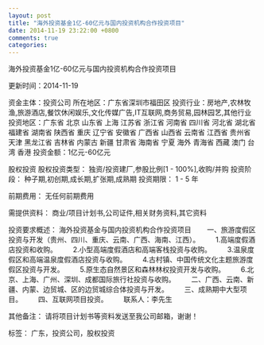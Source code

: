 ```yaml
---
layout: post
title: "海外投资基金1亿-60亿元与国内投资机构合作投资项目"
date: 2014-11-19 23:22:00 +0800
comments: true
categories: 
---
```

海外投资基金1亿-60亿元与国内投资机构合作投资项目



更新时间：2014-11-19

资金主体：投资公司
所在地区：广东省深圳市福田区
投资行业：房地产,农林牧渔,旅游酒店,餐饮休闲娱乐,文化传媒广告,IT互联网,商务贸易,园林园艺,其他行业
投资地区：广东省 北京 山东省 上海 江苏省 浙江省 河南省 四川省 河北省 湖北省 福建省 湖南省 陕西省 重庆 辽宁省 安徽省 广西省 山西省 云南省 江西省 贵州省 天津 黑龙江省 吉林省 内蒙古 新疆 甘肃省 海南省 宁夏 海外 青海省 西藏 澳门 台湾 香港
投资金额：1亿元-60亿元

股权投资
股权投资类型：
                            独资/投资建厂,参股比例[1 - 100%],收购/并购 
                                                                                投资阶段：
                            种子期,初创期,成长期,扩张期,成熟期 
                                                                                                                                        投资期限：
                            1 - 5 年

前期费用：
无任何前期费用

需提供资料：
商业/项目计划书,公司证件,相关财务资料,其它资料

投资要求概述：
海外投资基金与国内投资机构合作投资项目
　　一、旅游度假区投资与开发（贵州、四川、重庆、云南、广西、海南、江西）。
　　1.高端度假酒店投资和收购。
　　2.小型高端度假酒店和高端客栈投资与收购。
　　3.温泉度假区和高端温泉度假酒店投资与收购。
　　4.古村镇、中国传统文化主题旅游度假区投资与开发。
　　5.原生态自然景区和森林林权投资开发与收购。
　　6.北京、上海、广州、深圳、成都国际旅行社投资与收购。
　　二、广西、云南、新疆、内蒙、边贸城、区的边贸城综合体投资与开发。
　　三、成熟期中大型项目。
　　四、互联网项目投资。
　　联系人：李先生

其他备注：
请将项目计划书等资料发送至我公司邮箱，谢谢！

标签：
广东，投资公司，股权投资

